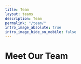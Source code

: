 ```yaml
---
title: Team
layout: teams
description: Team
permalink: "/team/"
intro_image_absolute: true
intro_image_hide_on_mobile: false
---
```


# Meet Our Team

